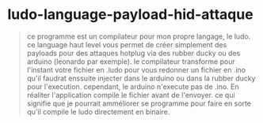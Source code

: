 # ludo-language-payload-hid-attaque
>  ce programme est un compilateur pour mon propre langage, le ludo.
>  ce language haut level vous permet de créer simplement des payloads pour des attaques hotplug via des rubber ducky ou des arduino (leonardo par exemple).
>  le compilateur transforme pour l'instant votre fichier en .ludo pour vous redonner un fichier en .ino qu'il faudrat enssuite injecter dans le arduino ou 
>  dans la rubber ducky pour l'execution.
>  cependant, le arduino n'execute pas de .ino. En réaliter l'application compile le fichier avant de l'envoyer.
>  ce qui signifie que je pourrait amméliorer se programme pour faire en sorte qu'il compile le ludo directement en binaire.
